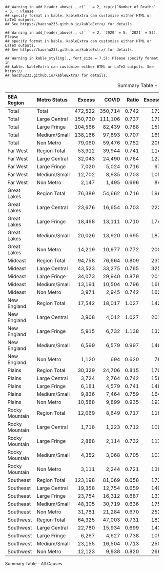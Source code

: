     ## Warning in add_header_above(., c(` ` = 2, rep(c(`Number of Deaths` = 3, : Please
    ## specify format in kable. kableExtra can customize either HTML or LaTeX outputs.
    ## See https://haozhu233.github.io/kableExtra/ for details.

    ## Warning in add_header_above(., c(` ` = 2, `2020` = 5, `2021` = 5)): Please
    ## specify format in kable. kableExtra can customize either HTML or LaTeX outputs.
    ## See https://haozhu233.github.io/kableExtra/ for details.

    ## Warning in kable_styling(., font_size = 7.5): Please specify format in
    ## kable. kableExtra can customize either HTML or LaTeX outputs. See https://
    ## haozhu233.github.io/kableExtra/ for details.

<table>
<caption>Summary Table - All Causes</caption>
<thead>
<tr class="header">
<th style="text-align: left;">BEA Region</th>
<th style="text-align: left;">Metro Status</th>
<th style="text-align: right;">Excess</th>
<th style="text-align: right;">COVID</th>
<th style="text-align: right;">Ratio</th>
<th style="text-align: right;">Excess</th>
<th style="text-align: right;">COVID</th>
<th style="text-align: right;">Excess</th>
<th style="text-align: right;">COVID</th>
<th style="text-align: right;">Ratio</th>
<th style="text-align: right;">Excess</th>
<th style="text-align: right;">COVID</th>
</tr>
</thead>
<tbody>
<tr class="odd">
<td style="text-align: left;">Total</td>
<td style="text-align: left;">Total</td>
<td style="text-align: right;">472,522</td>
<td style="text-align: right;">350,714</td>
<td style="text-align: right;">0.742</td>
<td style="text-align: right;">172</td>
<td style="text-align: right;">128</td>
<td style="text-align: right;">483,023</td>
<td style="text-align: right;">415,048</td>
<td style="text-align: right;">0.859</td>
<td style="text-align: right;">147</td>
<td style="text-align: right;">126</td>
</tr>
<tr class="even">
<td style="text-align: left;">Total</td>
<td style="text-align: left;">Large Central</td>
<td style="text-align: right;">150,730</td>
<td style="text-align: right;">111,106</td>
<td style="text-align: right;">0.737</td>
<td style="text-align: right;">179</td>
<td style="text-align: right;">132</td>
<td style="text-align: right;">122,420</td>
<td style="text-align: right;">109,824</td>
<td style="text-align: right;">0.897</td>
<td style="text-align: right;">121</td>
<td style="text-align: right;">109</td>
</tr>
<tr class="odd">
<td style="text-align: left;">Total</td>
<td style="text-align: left;">Large Fringe</td>
<td style="text-align: right;">104,566</td>
<td style="text-align: right;">82,439</td>
<td style="text-align: right;">0.788</td>
<td style="text-align: right;">150</td>
<td style="text-align: right;">119</td>
<td style="text-align: right;">95,913</td>
<td style="text-align: right;">87,734</td>
<td style="text-align: right;">0.915</td>
<td style="text-align: right;">115</td>
<td style="text-align: right;">105</td>
</tr>
<tr class="even">
<td style="text-align: left;">Total</td>
<td style="text-align: left;">Medium/Small</td>
<td style="text-align: right;">138,166</td>
<td style="text-align: right;">97,693</td>
<td style="text-align: right;">0.707</td>
<td style="text-align: right;">169</td>
<td style="text-align: right;">119</td>
<td style="text-align: right;">163,992</td>
<td style="text-align: right;">133,750</td>
<td style="text-align: right;">0.816</td>
<td style="text-align: right;">167</td>
<td style="text-align: right;">136</td>
</tr>
<tr class="odd">
<td style="text-align: left;">Total</td>
<td style="text-align: left;">Non Metro</td>
<td style="text-align: right;">79,060</td>
<td style="text-align: right;">59,476</td>
<td style="text-align: right;">0.752</td>
<td style="text-align: right;">206</td>
<td style="text-align: right;">155</td>
<td style="text-align: right;">100,698</td>
<td style="text-align: right;">83,740</td>
<td style="text-align: right;">0.832</td>
<td style="text-align: right;">219</td>
<td style="text-align: right;">182</td>
</tr>
<tr class="even">
<td style="text-align: left;">Far West</td>
<td style="text-align: left;">Region Total</td>
<td style="text-align: right;">53,912</td>
<td style="text-align: right;">39,944</td>
<td style="text-align: right;">0.741</td>
<td style="text-align: right;">114</td>
<td style="text-align: right;">85</td>
<td style="text-align: right;">72,521</td>
<td style="text-align: right;">60,076</td>
<td style="text-align: right;">0.828</td>
<td style="text-align: right;">128</td>
<td style="text-align: right;">128</td>
</tr>
<tr class="odd">
<td style="text-align: left;">Far West</td>
<td style="text-align: left;">Large Central</td>
<td style="text-align: right;">32,043</td>
<td style="text-align: right;">24,490</td>
<td style="text-align: right;">0.764</td>
<td style="text-align: right;">127</td>
<td style="text-align: right;">97</td>
<td style="text-align: right;">35,755</td>
<td style="text-align: right;">32,883</td>
<td style="text-align: right;">0.920</td>
<td style="text-align: right;">118</td>
<td style="text-align: right;">108</td>
</tr>
<tr class="even">
<td style="text-align: left;">Far West</td>
<td style="text-align: left;">Large Fringe</td>
<td style="text-align: right;">7,020</td>
<td style="text-align: right;">5,024</td>
<td style="text-align: right;">0.716</td>
<td style="text-align: right;">97</td>
<td style="text-align: right;">70</td>
<td style="text-align: right;">9,474</td>
<td style="text-align: right;">7,456</td>
<td style="text-align: right;">0.787</td>
<td style="text-align: right;">109</td>
<td style="text-align: right;">86</td>
</tr>
<tr class="odd">
<td style="text-align: left;">Far West</td>
<td style="text-align: left;">Medium/Small</td>
<td style="text-align: right;">12,702</td>
<td style="text-align: right;">8,935</td>
<td style="text-align: right;">0.703</td>
<td style="text-align: right;">105</td>
<td style="text-align: right;">74</td>
<td style="text-align: right;">21,076</td>
<td style="text-align: right;">15,831</td>
<td style="text-align: right;">0.751</td>
<td style="text-align: right;">146</td>
<td style="text-align: right;">109</td>
</tr>
<tr class="even">
<td style="text-align: left;">Far West</td>
<td style="text-align: left;">Non Metro</td>
<td style="text-align: right;">2,147</td>
<td style="text-align: right;">1,495</td>
<td style="text-align: right;">0.696</td>
<td style="text-align: right;">84</td>
<td style="text-align: right;">58</td>
<td style="text-align: right;">6,216</td>
<td style="text-align: right;">3,906</td>
<td style="text-align: right;">0.628</td>
<td style="text-align: right;">202</td>
<td style="text-align: right;">127</td>
</tr>
<tr class="odd">
<td style="text-align: left;">Great Lakes</td>
<td style="text-align: left;">Region Total</td>
<td style="text-align: right;">76,389</td>
<td style="text-align: right;">54,662</td>
<td style="text-align: right;">0.716</td>
<td style="text-align: right;">196</td>
<td style="text-align: right;">140</td>
<td style="text-align: right;">64,939</td>
<td style="text-align: right;">56,302</td>
<td style="text-align: right;">0.867</td>
<td style="text-align: right;">139</td>
<td style="text-align: right;">144</td>
</tr>
<tr class="even">
<td style="text-align: left;">Great Lakes</td>
<td style="text-align: left;">Large Central</td>
<td style="text-align: right;">23,676</td>
<td style="text-align: right;">16,654</td>
<td style="text-align: right;">0.703</td>
<td style="text-align: right;">222</td>
<td style="text-align: right;">156</td>
<td style="text-align: right;">14,126</td>
<td style="text-align: right;">12,153</td>
<td style="text-align: right;">0.860</td>
<td style="text-align: right;">110</td>
<td style="text-align: right;">95</td>
</tr>
<tr class="odd">
<td style="text-align: left;">Great Lakes</td>
<td style="text-align: left;">Large Fringe</td>
<td style="text-align: right;">18,468</td>
<td style="text-align: right;">13,111</td>
<td style="text-align: right;">0.710</td>
<td style="text-align: right;">174</td>
<td style="text-align: right;">124</td>
<td style="text-align: right;">16,820</td>
<td style="text-align: right;">13,644</td>
<td style="text-align: right;">0.811</td>
<td style="text-align: right;">132</td>
<td style="text-align: right;">107</td>
</tr>
<tr class="even">
<td style="text-align: left;">Great Lakes</td>
<td style="text-align: left;">Medium/Small</td>
<td style="text-align: right;">20,026</td>
<td style="text-align: right;">13,920</td>
<td style="text-align: right;">0.695</td>
<td style="text-align: right;">187</td>
<td style="text-align: right;">130</td>
<td style="text-align: right;">18,067</td>
<td style="text-align: right;">16,211</td>
<td style="text-align: right;">0.897</td>
<td style="text-align: right;">141</td>
<td style="text-align: right;">126</td>
</tr>
<tr class="odd">
<td style="text-align: left;">Great Lakes</td>
<td style="text-align: left;">Non Metro</td>
<td style="text-align: right;">14,219</td>
<td style="text-align: right;">10,977</td>
<td style="text-align: right;">0.772</td>
<td style="text-align: right;">200</td>
<td style="text-align: right;">154</td>
<td style="text-align: right;">15,926</td>
<td style="text-align: right;">14,294</td>
<td style="text-align: right;">0.898</td>
<td style="text-align: right;">187</td>
<td style="text-align: right;">167</td>
</tr>
<tr class="even">
<td style="text-align: left;">Mideast</td>
<td style="text-align: left;">Region Total</td>
<td style="text-align: right;">94,758</td>
<td style="text-align: right;">76,664</td>
<td style="text-align: right;">0.809</td>
<td style="text-align: right;">233</td>
<td style="text-align: right;">188</td>
<td style="text-align: right;">50,120</td>
<td style="text-align: right;">55,015</td>
<td style="text-align: right;">1.098</td>
<td style="text-align: right;">103</td>
<td style="text-align: right;">135</td>
</tr>
<tr class="odd">
<td style="text-align: left;">Mideast</td>
<td style="text-align: left;">Large Central</td>
<td style="text-align: right;">43,523</td>
<td style="text-align: right;">33,275</td>
<td style="text-align: right;">0.765</td>
<td style="text-align: right;">325</td>
<td style="text-align: right;">248</td>
<td style="text-align: right;">14,600</td>
<td style="text-align: right;">16,404</td>
<td style="text-align: right;">1.124</td>
<td style="text-align: right;">91</td>
<td style="text-align: right;">102</td>
</tr>
<tr class="even">
<td style="text-align: left;">Mideast</td>
<td style="text-align: left;">Large Fringe</td>
<td style="text-align: right;">34,073</td>
<td style="text-align: right;">29,940</td>
<td style="text-align: right;">0.879</td>
<td style="text-align: right;">201</td>
<td style="text-align: right;">176</td>
<td style="text-align: right;">15,279</td>
<td style="text-align: right;">19,796</td>
<td style="text-align: right;">1.296</td>
<td style="text-align: right;">75</td>
<td style="text-align: right;">97</td>
</tr>
<tr class="odd">
<td style="text-align: left;">Mideast</td>
<td style="text-align: left;">Medium/Small</td>
<td style="text-align: right;">13,191</td>
<td style="text-align: right;">10,504</td>
<td style="text-align: right;">0.796</td>
<td style="text-align: right;">168</td>
<td style="text-align: right;">134</td>
<td style="text-align: right;">13,932</td>
<td style="text-align: right;">13,237</td>
<td style="text-align: right;">0.950</td>
<td style="text-align: right;">148</td>
<td style="text-align: right;">141</td>
</tr>
<tr class="even">
<td style="text-align: left;">Mideast</td>
<td style="text-align: left;">Non Metro</td>
<td style="text-align: right;">3,971</td>
<td style="text-align: right;">2,945</td>
<td style="text-align: right;">0.742</td>
<td style="text-align: right;">162</td>
<td style="text-align: right;">120</td>
<td style="text-align: right;">6,309</td>
<td style="text-align: right;">5,578</td>
<td style="text-align: right;">0.884</td>
<td style="text-align: right;">214</td>
<td style="text-align: right;">189</td>
</tr>
<tr class="odd">
<td style="text-align: left;">New England</td>
<td style="text-align: left;">Region Total</td>
<td style="text-align: right;">17,542</td>
<td style="text-align: right;">18,017</td>
<td style="text-align: right;">1.027</td>
<td style="text-align: right;">142</td>
<td style="text-align: right;">146</td>
<td style="text-align: right;">8,099</td>
<td style="text-align: right;">11,269</td>
<td style="text-align: right;">1.391</td>
<td style="text-align: right;">55</td>
<td style="text-align: right;">91</td>
</tr>
<tr class="even">
<td style="text-align: left;">New England</td>
<td style="text-align: left;">Large Central</td>
<td style="text-align: right;">3,908</td>
<td style="text-align: right;">4,012</td>
<td style="text-align: right;">1.027</td>
<td style="text-align: right;">201</td>
<td style="text-align: right;">207</td>
<td style="text-align: right;">728</td>
<td style="text-align: right;">1,750</td>
<td style="text-align: right;">2.404</td>
<td style="text-align: right;">31</td>
<td style="text-align: right;">75</td>
</tr>
<tr class="odd">
<td style="text-align: left;">New England</td>
<td style="text-align: left;">Large Fringe</td>
<td style="text-align: right;">5,915</td>
<td style="text-align: right;">6,732</td>
<td style="text-align: right;">1.138</td>
<td style="text-align: right;">132</td>
<td style="text-align: right;">150</td>
<td style="text-align: right;">1,941</td>
<td style="text-align: right;">3,852</td>
<td style="text-align: right;">1.985</td>
<td style="text-align: right;">36</td>
<td style="text-align: right;">72</td>
</tr>
<tr class="even">
<td style="text-align: left;">New England</td>
<td style="text-align: left;">Medium/Small</td>
<td style="text-align: right;">6,599</td>
<td style="text-align: right;">6,579</td>
<td style="text-align: right;">0.997</td>
<td style="text-align: right;">146</td>
<td style="text-align: right;">146</td>
<td style="text-align: right;">3,257</td>
<td style="text-align: right;">4,254</td>
<td style="text-align: right;">1.306</td>
<td style="text-align: right;">60</td>
<td style="text-align: right;">79</td>
</tr>
<tr class="odd">
<td style="text-align: left;">New England</td>
<td style="text-align: left;">Non Metro</td>
<td style="text-align: right;">1,120</td>
<td style="text-align: right;">694</td>
<td style="text-align: right;">0.620</td>
<td style="text-align: right;">78</td>
<td style="text-align: right;">48</td>
<td style="text-align: right;">2,173</td>
<td style="text-align: right;">1,413</td>
<td style="text-align: right;">0.650</td>
<td style="text-align: right;">125</td>
<td style="text-align: right;">82</td>
</tr>
<tr class="even">
<td style="text-align: left;">Plains</td>
<td style="text-align: left;">Region Total</td>
<td style="text-align: right;">30,329</td>
<td style="text-align: right;">24,706</td>
<td style="text-align: right;">0.815</td>
<td style="text-align: right;">170</td>
<td style="text-align: right;">138</td>
<td style="text-align: right;">21,380</td>
<td style="text-align: right;">21,814</td>
<td style="text-align: right;">1.020</td>
<td style="text-align: right;">100</td>
<td style="text-align: right;">122</td>
</tr>
<tr class="odd">
<td style="text-align: left;">Plains</td>
<td style="text-align: left;">Large Central</td>
<td style="text-align: right;">3,724</td>
<td style="text-align: right;">2,764</td>
<td style="text-align: right;">0.742</td>
<td style="text-align: right;">158</td>
<td style="text-align: right;">118</td>
<td style="text-align: right;">2,369</td>
<td style="text-align: right;">2,167</td>
<td style="text-align: right;">0.915</td>
<td style="text-align: right;">84</td>
<td style="text-align: right;">77</td>
</tr>
<tr class="even">
<td style="text-align: left;">Plains</td>
<td style="text-align: left;">Large Fringe</td>
<td style="text-align: right;">6,181</td>
<td style="text-align: right;">4,579</td>
<td style="text-align: right;">0.741</td>
<td style="text-align: right;">148</td>
<td style="text-align: right;">110</td>
<td style="text-align: right;">4,961</td>
<td style="text-align: right;">4,645</td>
<td style="text-align: right;">0.936</td>
<td style="text-align: right;">99</td>
<td style="text-align: right;">93</td>
</tr>
<tr class="odd">
<td style="text-align: left;">Plains</td>
<td style="text-align: left;">Medium/Small</td>
<td style="text-align: right;">9,836</td>
<td style="text-align: right;">7,464</td>
<td style="text-align: right;">0.759</td>
<td style="text-align: right;">164</td>
<td style="text-align: right;">124</td>
<td style="text-align: right;">6,322</td>
<td style="text-align: right;">6,305</td>
<td style="text-align: right;">0.997</td>
<td style="text-align: right;">88</td>
<td style="text-align: right;">88</td>
</tr>
<tr class="even">
<td style="text-align: left;">Plains</td>
<td style="text-align: left;">Non Metro</td>
<td style="text-align: right;">10,588</td>
<td style="text-align: right;">9,899</td>
<td style="text-align: right;">0.935</td>
<td style="text-align: right;">197</td>
<td style="text-align: right;">185</td>
<td style="text-align: right;">7,728</td>
<td style="text-align: right;">8,697</td>
<td style="text-align: right;">1.125</td>
<td style="text-align: right;">120</td>
<td style="text-align: right;">135</td>
</tr>
<tr class="odd">
<td style="text-align: left;">Rocky Mountain</td>
<td style="text-align: left;">Region Total</td>
<td style="text-align: right;">12,069</td>
<td style="text-align: right;">8,649</td>
<td style="text-align: right;">0.717</td>
<td style="text-align: right;">116</td>
<td style="text-align: right;">83</td>
<td style="text-align: right;">15,281</td>
<td style="text-align: right;">12,516</td>
<td style="text-align: right;">0.819</td>
<td style="text-align: right;">123</td>
<td style="text-align: right;">121</td>
</tr>
<tr class="even">
<td style="text-align: left;">Rocky Mountain</td>
<td style="text-align: left;">Large Central</td>
<td style="text-align: right;">1,718</td>
<td style="text-align: right;">1,223</td>
<td style="text-align: right;">0.712</td>
<td style="text-align: right;">109</td>
<td style="text-align: right;">78</td>
<td style="text-align: right;">853</td>
<td style="text-align: right;">1,031</td>
<td style="text-align: right;">1.209</td>
<td style="text-align: right;">45</td>
<td style="text-align: right;">55</td>
</tr>
<tr class="odd">
<td style="text-align: left;">Rocky Mountain</td>
<td style="text-align: left;">Large Fringe</td>
<td style="text-align: right;">2,888</td>
<td style="text-align: right;">2,114</td>
<td style="text-align: right;">0.732</td>
<td style="text-align: right;">117</td>
<td style="text-align: right;">85</td>
<td style="text-align: right;">2,810</td>
<td style="text-align: right;">2,078</td>
<td style="text-align: right;">0.740</td>
<td style="text-align: right;">94</td>
<td style="text-align: right;">70</td>
</tr>
<tr class="even">
<td style="text-align: left;">Rocky Mountain</td>
<td style="text-align: left;">Medium/Small</td>
<td style="text-align: right;">4,352</td>
<td style="text-align: right;">3,068</td>
<td style="text-align: right;">0.705</td>
<td style="text-align: right;">107</td>
<td style="text-align: right;">76</td>
<td style="text-align: right;">6,495</td>
<td style="text-align: right;">5,282</td>
<td style="text-align: right;">0.813</td>
<td style="text-align: right;">134</td>
<td style="text-align: right;">109</td>
</tr>
<tr class="odd">
<td style="text-align: left;">Rocky Mountain</td>
<td style="text-align: left;">Non Metro</td>
<td style="text-align: right;">3,111</td>
<td style="text-align: right;">2,244</td>
<td style="text-align: right;">0.721</td>
<td style="text-align: right;">136</td>
<td style="text-align: right;">98</td>
<td style="text-align: right;">5,123</td>
<td style="text-align: right;">4,125</td>
<td style="text-align: right;">0.805</td>
<td style="text-align: right;">187</td>
<td style="text-align: right;">151</td>
</tr>
<tr class="even">
<td style="text-align: left;">Southeast</td>
<td style="text-align: left;">Region Total</td>
<td style="text-align: right;">123,198</td>
<td style="text-align: right;">81,069</td>
<td style="text-align: right;">0.658</td>
<td style="text-align: right;">173</td>
<td style="text-align: right;">114</td>
<td style="text-align: right;">167,041</td>
<td style="text-align: right;">130,234</td>
<td style="text-align: right;">0.780</td>
<td style="text-align: right;">196</td>
<td style="text-align: right;">183</td>
</tr>
<tr class="odd">
<td style="text-align: left;">Southeast</td>
<td style="text-align: left;">Large Central</td>
<td style="text-align: right;">19,358</td>
<td style="text-align: right;">12,754</td>
<td style="text-align: right;">0.659</td>
<td style="text-align: right;">149</td>
<td style="text-align: right;">98</td>
<td style="text-align: right;">23,447</td>
<td style="text-align: right;">18,120</td>
<td style="text-align: right;">0.773</td>
<td style="text-align: right;">150</td>
<td style="text-align: right;">116</td>
</tr>
<tr class="even">
<td style="text-align: left;">Southeast</td>
<td style="text-align: left;">Large Fringe</td>
<td style="text-align: right;">23,754</td>
<td style="text-align: right;">16,312</td>
<td style="text-align: right;">0.687</td>
<td style="text-align: right;">133</td>
<td style="text-align: right;">91</td>
<td style="text-align: right;">33,355</td>
<td style="text-align: right;">26,869</td>
<td style="text-align: right;">0.806</td>
<td style="text-align: right;">156</td>
<td style="text-align: right;">125</td>
</tr>
<tr class="odd">
<td style="text-align: left;">Southeast</td>
<td style="text-align: left;">Medium/Small</td>
<td style="text-align: right;">48,305</td>
<td style="text-align: right;">30,719</td>
<td style="text-align: right;">0.636</td>
<td style="text-align: right;">175</td>
<td style="text-align: right;">112</td>
<td style="text-align: right;">69,161</td>
<td style="text-align: right;">52,697</td>
<td style="text-align: right;">0.762</td>
<td style="text-align: right;">209</td>
<td style="text-align: right;">159</td>
</tr>
<tr class="even">
<td style="text-align: left;">Southeast</td>
<td style="text-align: left;">Non Metro</td>
<td style="text-align: right;">31,781</td>
<td style="text-align: right;">21,284</td>
<td style="text-align: right;">0.670</td>
<td style="text-align: right;">252</td>
<td style="text-align: right;">169</td>
<td style="text-align: right;">41,078</td>
<td style="text-align: right;">32,548</td>
<td style="text-align: right;">0.792</td>
<td style="text-align: right;">271</td>
<td style="text-align: right;">215</td>
</tr>
<tr class="odd">
<td style="text-align: left;">Southwest</td>
<td style="text-align: left;">Region Total</td>
<td style="text-align: right;">64,325</td>
<td style="text-align: right;">47,003</td>
<td style="text-align: right;">0.731</td>
<td style="text-align: right;">181</td>
<td style="text-align: right;">133</td>
<td style="text-align: right;">83,642</td>
<td style="text-align: right;">67,822</td>
<td style="text-align: right;">0.811</td>
<td style="text-align: right;">197</td>
<td style="text-align: right;">191</td>
</tr>
<tr class="even">
<td style="text-align: left;">Southwest</td>
<td style="text-align: left;">Large Central</td>
<td style="text-align: right;">22,780</td>
<td style="text-align: right;">15,934</td>
<td style="text-align: right;">0.699</td>
<td style="text-align: right;">143</td>
<td style="text-align: right;">100</td>
<td style="text-align: right;">30,542</td>
<td style="text-align: right;">25,316</td>
<td style="text-align: right;">0.829</td>
<td style="text-align: right;">160</td>
<td style="text-align: right;">132</td>
</tr>
<tr class="odd">
<td style="text-align: left;">Southwest</td>
<td style="text-align: left;">Large Fringe</td>
<td style="text-align: right;">6,267</td>
<td style="text-align: right;">4,627</td>
<td style="text-align: right;">0.738</td>
<td style="text-align: right;">109</td>
<td style="text-align: right;">81</td>
<td style="text-align: right;">11,273</td>
<td style="text-align: right;">9,394</td>
<td style="text-align: right;">0.833</td>
<td style="text-align: right;">164</td>
<td style="text-align: right;">136</td>
</tr>
<tr class="even">
<td style="text-align: left;">Southwest</td>
<td style="text-align: left;">Medium/Small</td>
<td style="text-align: right;">23,155</td>
<td style="text-align: right;">16,504</td>
<td style="text-align: right;">0.713</td>
<td style="text-align: right;">250</td>
<td style="text-align: right;">178</td>
<td style="text-align: right;">25,682</td>
<td style="text-align: right;">19,933</td>
<td style="text-align: right;">0.776</td>
<td style="text-align: right;">231</td>
<td style="text-align: right;">180</td>
</tr>
<tr class="odd">
<td style="text-align: left;">Southwest</td>
<td style="text-align: left;">Non Metro</td>
<td style="text-align: right;">12,123</td>
<td style="text-align: right;">9,938</td>
<td style="text-align: right;">0.820</td>
<td style="text-align: right;">268</td>
<td style="text-align: right;">220</td>
<td style="text-align: right;">16,145</td>
<td style="text-align: right;">13,179</td>
<td style="text-align: right;">0.816</td>
<td style="text-align: right;">298</td>
<td style="text-align: right;">243</td>
</tr>
</tbody>
</table>

Summary Table - All Causes
